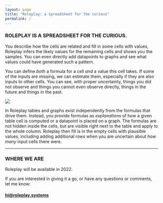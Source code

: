 ```yaml
---
layout: page
title: "Roleplay: a spreadsheet for the curious"
permalink: /
---
```


### ROLEPLAY IS A SPREADSHEET FOR THE CURIOUS. 

You describe how the cells are related and fill in some cells with values, Roleplay infers the likely values for the remaining cells and shows you the samples. You can even directly add datapoints to graphs and see what values could have generated such a pattern.

You can define _both_ a formula for a cell _and_ a value this cell takes. If some of the inputs are missing, we can estimate them, especially if they are also inputs to other cells. You can see, with proper uncertainty, things you did not observe and things you cannot even observe directly, things in the future and things in the past.

![]({{site.baseurl}}/img/top.png)

In Roleplay tables and graphs exist independently from the formulas that drive them. Instead, you provide formulas as _explanations_ of how a given table cell is computed or a datapoint is placed on a graph. The formulas are not hidden inside the cells, but are visible right next to the table and apply to the whole column. Roleplay then fill is in the empty cells with plausible values, including adding additional rows when you are uncertain about _how many_ input cells there were.

---

### WHERE WE ARE

Roleplay will be available in 2022. 

If you are interested in giving it a go, or have any questions or comments, let me know:

#### [hi@roleplay.systems](mailto:hi@roleplay.systems)
